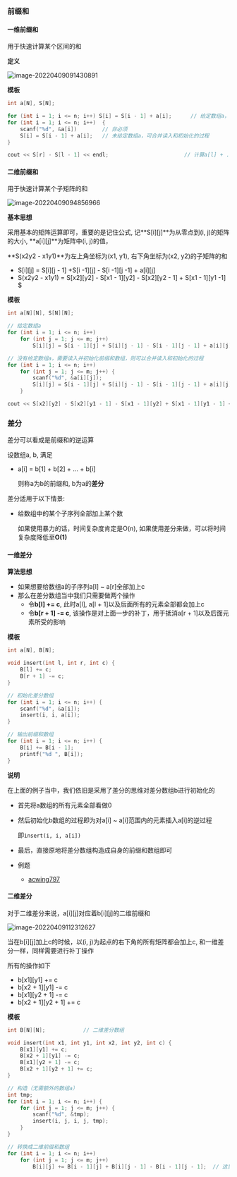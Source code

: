 ### 前缀和

#### 一维前缀和

用于快速计算某个区间的和

**定义**

![image-20220409091430891](https://cdn.jsdelivr.net/gh/liver0377/images@main/img/image-20220409091430891.png)

**模板**

```cpp
int a[N], S[N];

for (int i = 1; i <= n; i++) S[i] = S[i - 1] + a[i];      // 给定数组a，初始化前缀和数组S
for (int i = 1; i <= n; i++)  {
    scanf("%d", &a[i])        // 非必须
    S[i] = S[i - 1] + a[i];   // 未给定数组a，可合并读入和初始化的过程
}

cout << S[r] - S[l - 1] << endl;                        // 计算a[l] + ... + a[r]
```



#### 二维前缀和

用于快速计算某个子矩阵的和

![image-20220409094856966](https://cdn.jsdelivr.net/gh/liver0377/images@main/img/image-20220409094856966.png)

**基本思想**

采用基本的矩阵运算即可，重要的是记住公式, 记**S\[i][j]**为从零点到(i, j)的矩阵的大小, **a\[i][j]**为矩阵中(i, j)的值，

**S(x2y2 - x1y1)**为左上角坐标为(x1, y1), 右下角坐标为(x2, y2)的子矩阵的和

-  S\[i][j] = S\[i][j - 1] +S\[i -1][j]  - S\[i -1][j -1] + a\[i][j] 
- S(x2y2 - x1y1) = S\[x2][y2] - S\[x1 - 1][y2] - S\[x2][y2 - 1] + S\[x1 - 1][y1 -1] $

**模板**

```cpp
int a[N][N], S[N][N];

// 给定数组a
for (int i = 1; i <= n; i++)
    for (int j = 1; j <= m; j++) 
        S[i][j] = S[i - 1][j] + S[i][j - 1] - S[i - 1][j - 1] + a[i][j];

// 没有给定数组a，需要读入并初始化前缀和数组，则可以合并读入和初始化的过程
for (int i = 1; i <= n; i++)
    for (int j = 1; j <= m; j++) {
        scanf("%d", &a[i][j]);
        S[i][j] = S[i - 1][j] + S[i][j - 1] - S[i - 1][j - 1] + a[i][j];
    }

cout << S[x2][y2] - S[x2][y1 - 1] - S[x1 - 1][y2] + S[x1 - 1][y1 - 1] << endl; 
```





### 差分



差分可以看成是前缀和的逆运算

设数组a, b, 满足

- a[i] = b[1] + b[2] + ... + b[i]

  则称a为b的前缀和, b为a的**差分**

差分适用于以下情景:

- 给数组中的某个子序列全部加上某个数

  如果使用暴力的话，时间复杂度肯定是O(n), 如果使用差分来做，可以将时间复杂度降低至**O(1)**



#### 一维差分

**算法思想**

- 如果想要给数组a的子序列a[l] ~ a[r]全部加上c
- 那么在差分数组当中我们只需要做两个操作
  - 令**b[l] += c**, 此时a[l],  a[l + 1]以及后面所有的元素全部都会加上c
  - 令**b[r + 1] -= c**, 该操作是对上面一步的补丁，用于抵消a[r + 1]以及后面元素所受的影响



**模板**

```cpp
int a[N], B[N];

void insert(int l, int r, int c) {
    B[l] += c;
    B[r + 1] -= c;
}

// 初始化差分数组
for (int i = 1; i <= n; i++) {
    scanf("%d", &a[i]);
    insert(i, i, a[i]);
}

// 输出前缀和数组
for (int i = 1; i <= n; i++) {
    B[i] += B[i - 1];
    printf("%d ", B[i]);
}
```



**说明**

在上面的例子当中，我们依旧是采用了差分的思维对差分数组b进行初始化的

- 首先将a数组的所有元素全部看做0

- 然后初始化b数组的过程即为对a[i] ~ a[i]范围内的元素插入a[i]的逆过程

  即`insert(i, i, a[i])`

- 最后，直接原地将差分数组构造成自身的前缀和数组即可



- 例题
  - [acwing797](https://www.acwing.com/problem/content/799/)





#### 二维差分

对于二维差分来说，a\[i][j]对应着b\[i][j]的二维前缀和

![image-20220409112312627](https://cdn.jsdelivr.net/gh/liver0377/images@main/img/image-20220409112312627.png)

当在b\[i][j]加上c的时候，以(i, j)为起点的右下角的所有矩阵都会加上c, 和一维差分一样，同样需要进行补丁操作

所有的操作如下

- b\[x1][y1] += c
- b\[x2 + 1][y1] -= c
- b\[x1][y2 + 1] -= c
- b\[x2 + 1][y2 + 1] += c



**模板**

```cpp
int B[N][N];            // 二维差分数组

void insert(int x1, int y1, int x2, int y2, int c) {
    B[x1][y1] += c;
    B[x2 + 1][y1] -= c;
    B[x1][y2 + 1] -= c;
    B[x2 + 1][y2 + 1] += c;
}

// 构造（无需额外的数组a）
int tmp;
for (int i = 1; i <= n; i++) {
    for (int j = 1; j <= m; j++) {
        scanf("%d", &tmp);
        insert(i, j, i, j, tmp);
    }
}

// 转换成二维前缀和数组
for (int i = 1; i <= n; i++)
    for (int j = 1; j <= m; j++)
        B[i][j] += B[i - 1][j] + B[i][j - 1] - B[i - 1][j - 1];  // 这里需要注意是+=, 因为是在求前缀和

```

